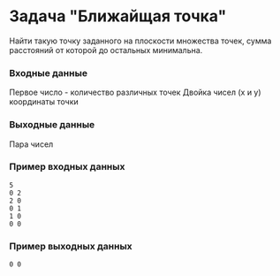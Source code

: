 # Задача "Ближайщая точка"
Найти такую точку заданного на плоскости множества точек, сумма расстояний от которой до остальных минимальна.

### Входные данные
Первое число - количество различных точек
Двойка чисел (x и y) координаты точки

### Выходные данные
Пара чисел

### Пример входных данных

```
5
0 2
2 0
0 1
1 0
0 0
```

### Пример выходных данных
```
0 0
```
